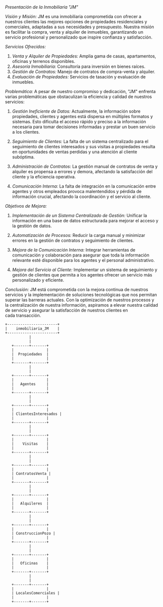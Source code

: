 *Presentación de la Inmobiliaria "JM"*

*Visión y Misión:*
JM es una inmobiliaria comprometida con ofrecer a nuestros clientes las mejores opciones de propiedades residenciales y comerciales, adaptadas a sus necesidades y presupuesto. Nuestra misión es facilitar la compra, venta y alquiler de inmuebles, garantizando un servicio profesional y personalizado que inspire confianza y satisfacción.

*Servicios Ofrecidos:*
1. *Venta y Alquiler de Propiedades:* Amplia gama de casas, apartamentos, oficinas y terrenos disponibles.
2. *Asesoría Inmobiliaria:* Consultoría para inversión en bienes raíces.
3. *Gestión de Contratos:* Manejo de contratos de compra-venta y alquiler.
4. *Evaluación de Propiedades:* Servicios de tasación y evaluación de inmuebles.

*Problemática:*
A pesar de nuestro compromiso y dedicación, "JM" enfrenta varias problemáticas que obstaculizan la eficiencia y calidad de nuestros servicios:

1. *Gestión Ineficiente de Datos:* Actualmente, la información sobre propiedades, clientes y agentes está dispersa en múltiples formatos y sistemas. Esto dificulta el acceso rápido y preciso a la información necesaria para tomar decisiones informadas y prestar un buen servicio a los clientes.

2. *Seguimiento de Clientes:* La falta de un sistema centralizado para el seguimiento de clientes interesados y sus visitas a propiedades resulta en oportunidades de ventas perdidas y una atención al cliente subóptima.

3. *Administración de Contratos:* La gestión manual de contratos de venta y alquiler es propensa a errores y demora, afectando la satisfacción del cliente y la eficiencia operativa.

4. *Comunicación Interna:* La falta de integración en la comunicación entre agentes y otros empleados provoca malentendidos y pérdida de información crucial, afectando la coordinación y el servicio al cliente.

*Objetivos de Mejora:*
1. *Implementación de un Sistema Centralizado de Gestión:* Unificar la información en una base de datos estructurada para mejorar el acceso y la gestión de datos.

2. *Automatización de Procesos:* Reducir la carga manual y minimizar errores en la gestión de contratos y seguimiento de clientes.

3. *Mejora de la Comunicación Interna:* Integrar herramientas de comunicación y colaboración para asegurar que toda la información relevante esté disponible para los agentes y el personal administrativo.

4. *Mejora del Servicio al Cliente:* Implementar un sistema de seguimiento y gestión de clientes que permita a los agentes ofrecer un servicio más personalizado y eficiente.

*Conclusión:*
JM está comprometida con la mejora continua de nuestros servicios y la implementación de soluciones tecnológicas que nos permitan superar las barreras actuales. Con la optimización de nuestros procesos y la centralización de nuestra información, aspiramos a elevar nuestra calidad de servicio y asegurar la satisfacción de nuestros clientes en cada transacción.

```
+-----------------------+
|    inmobiliaria_JM    |
+-----------------------+
           |
           |
   +-------+-------+
   |               |
   |  Propiedades  |
   |               |
   +-------+-------+
           |
           |
   +-------+-------+
   |               |
   |   Agentes     |
   |               |
   +-------+-------+
           |
           |
   +-------+-------+
   |               |
   | ClientesInteresados |
   |               |
   +-------+-------+
           |
           |
   +-------+-------+
   |               |
   |    Visitas    |
   |               |
   +-------+-------+
           |
           |
   +-------+-------+
   |               |
   | ContratosVenta |
   |               |
   +-------+-------+
           |
           |
   +-------+-------+
   |               |
   |   Alquileres  |
   |               |
   +-------+-------+
           |
           |
   +-------+-------+
   |               |
   | ConstruccionPozo |
   |               |
   +-------+-------+
           |
           |
   +-------+-------+
   |               |
   |   Oficinas    |
   |               |
   +-------+-------+
           |
           |
   +-------+-------+
   |               |
   | LocalesComerciales |
   |               |
   +-------+-------+


```

